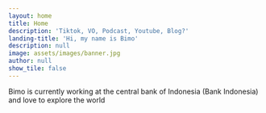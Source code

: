 ```yaml
---
layout: home
title: Home
description: 'Tiktok, VO, Podcast, Youtube, Blog?'
landing-title: 'Hi, my name is Bimo'
description: null
image: assets/images/banner.jpg
author: null
show_tile: false
---
```


Bimo is currently working at the central bank of Indonesia (Bank Indonesia) and love to explore the world